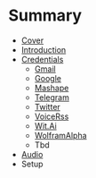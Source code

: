 # Summary

* [Cover](README.md)
* [Introduction](documentation/Introduction.md)
* [Credentials](documentation/Credentials.md)
   * [Gmail](documentation/Gmail.md)
   * [Google](documentation/Google.md)
   * [Mashape](documentation/Mashape.md)
   * [Telegram](documentation/Telegram.md)
   * [Twitter](documentation/Twitter.md)
   * [VoiceRss](documentation/VoiceRss.md)
   * [Wit.Ai](documentation/WitAi.md)
   * [WolframAlpha](documentation/WolframAlpha.md)
   * Tbd
* [Audio](documentation/Audio.md)
* Setup

